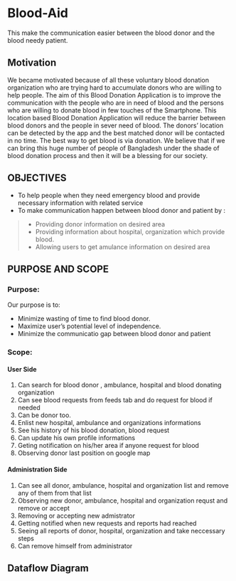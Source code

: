 # Blood-Aid
This make the  communication easier between the blood donor and the blood needy patient.


## Motivation
We became motivated because of all these voluntary blood donation organization who are trying hard to accumulate donors who are willing to help people. The aim of this Blood Donation Application is to improve the communication with the people who are in need of blood and the persons who are willing to donate blood in few touches of the Smartphone. This location based Blood Donation Application will reduce the barrier between blood donors and the people in sever need of blood. The donors’ location can be detected by the app and the best matched donor will be contacted in no time.
The best way to get blood is via donation. We believe that if we can bring this huge number of people of Bangladesh under the shade of blood donation process and then it will be a blessing for our society.

## OBJECTIVES
* To help people when they need emergency blood and provide necessary information with related service<br>
* To make communication happen between blood donor and patient by :<br>
> +  Providing donor information on desired area<br>
> +  Providing information about hospital, organization which provide blood.<br>
> +  Allowing users to get amulance information on desired area<br>


## PURPOSE AND SCOPE
### Purpose:

Our purpose is to:
* Minimize wasting of time to find blood donor.
* Maximize user’s potential level of independence.
* Minimize the communicatio gap between blood donor and patient

### Scope:

#### User Side

1. Can search for blood donor , ambulance, hospital and blood donating organization
2. Can see blood requests from feeds tab and do request for blood if needed
3. Can be donor too.
4. Enlist new hospital, ambulance and organizations informations
5. See his history of his blood donation, blood request 
6. Can update his own profile informations
7. Geting notification on his/her area if anyone request for blood 
8. Observing donor last position on google map


#### Administration Side

1. Can see all donor, ambulance, hospital and organization list and remove any of them from that list
2. Observing new donor, ambulance, hospital and organization requst and remove or accept 
3. Removing or accepting new admistrator 
4. Getting notified when new requests and reports had reached
5. Seeing all reports of donor, hospital, organization and take neccessary steps
6. Can remove himself from administrator 


## Dataflow Diagram



